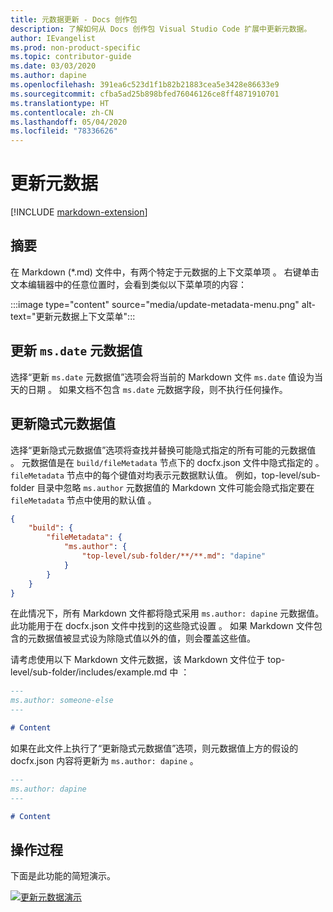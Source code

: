 ```yaml
---
title: 元数据更新 - Docs 创作包
description: 了解如何从 Docs 创作包 Visual Studio Code 扩展中更新元数据。
author: IEvangelist
ms.prod: non-product-specific
ms.topic: contributor-guide
ms.date: 03/03/2020
ms.author: dapine
ms.openlocfilehash: 391ea6c523d1f1b82b21883cea5e3428e86633e9
ms.sourcegitcommit: cfba5ad25b898bfed76046126ce8ff4871910701
ms.translationtype: HT
ms.contentlocale: zh-CN
ms.lasthandoff: 05/04/2020
ms.locfileid: "78336626"
---
```

# <a name="update-metadata"></a>更新元数据

[!INCLUDE [markdown-extension](includes/markdown-extension.md)]

## <a name="summary"></a>摘要

在 Markdown (\*.md) 文件中，有两个特定于元数据的上下文菜单项  。 右键单击文本编辑器中的任意位置时，会看到类似以下菜单项的内容：

:::image type="content" source="media/update-metadata-menu.png" alt-text="更新元数据上下文菜单":::

## <a name="update-msdate-metadata-value"></a>更新 `ms.date` 元数据值

选择“更新 `ms.date` 元数据值”选项会将当前的 Markdown 文件 `ms.date` 值设为当天的日期  。 如果文档不包含 `ms.date` 元数据字段，则不执行任何操作。

## <a name="update-implicit-metadata-values"></a>更新隐式元数据值

选择“更新隐式元数据值”选项将查找并替换可能隐式指定的所有可能的元数据值  。 元数据值是在 `build/fileMetadata` 节点下的 docfx.json 文件中隐式指定的  。 `fileMetadata` 节点中的每个键值对均表示元数据默认值。 例如，top-level/sub-folder 目录中忽略 `ms.author` 元数据值的 Markdown 文件可能会隐式指定要在 `fileMetadata` 节点中使用的默认值  。

```json
{
    "build": {
        "fileMetadata": {
            "ms.author": {
                "top-level/sub-folder/**/**.md": "dapine"
            }
        }
    }
}
```

在此情况下，所有 Markdown 文件都将隐式采用 `ms.author: dapine` 元数据值。 此功能用于在 docfx.json 文件中找到的这些隐式设置  。 如果 Markdown 文件包含的元数据值被显式设为除隐式值以外的值，则会覆盖这些值。

请考虑使用以下 Markdown 文件元数据，该 Markdown 文件位于 top-level/sub-folder/includes/example.md 中  ：

```markdown
---
ms.author: someone-else
---

# Content
```

如果在此文件上执行了“更新隐式元数据值”选项，则元数据值上方的假设的 docfx.json 内容将更新为 `ms.author: dapine`  。

```markdown
---
ms.author: dapine
---

# Content
```

## <a name="in-action"></a>操作过程

下面是此功能的简短演示。

[![更新元数据演示](media/update-metadata.gif)](media/update-metadata.gif#lightbox)
